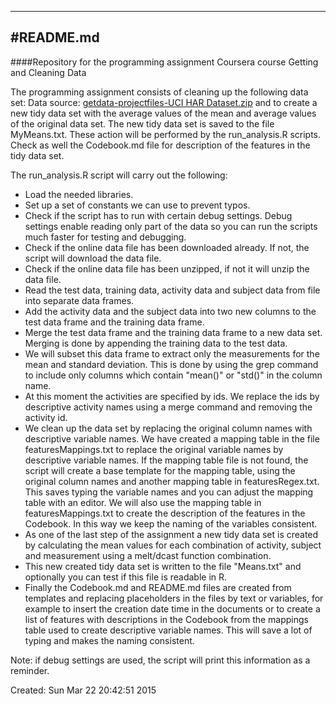 <!---This file is auto generated by run_analysis
Do not edit this file, instead edit ./templates/README_template.md -->


---
#README.md
---


####Repository for the programming assignment Coursera course Getting and Cleaning Data


The programming assignment consists of cleaning up the following data set: Data source: [getdata-projectfiles-UCI HAR Dataset.zip](http://d396qusza40orc.cloudfront.net/getdata%2Fprojectfiles%2FUCI%20HAR%20Dataset.zip) and to create a new tidy data set with the average values of the mean and average values of the original data set. The new tidy data set is saved to the file MyMeans.txt. These action will be performed by the run_analysis.R scripts. Check as well the Codebook.md file for description of the features in the tidy data set.

The run_analysis.R script will carry out the following:

- Load the needed libraries.
- Set up a set of constants we can use to prevent typos.
- Check if the script has to run with certain debug settings. Debug settings enable reading only part of the data so you can run the scripts much faster for testing and debugging.
- Check if the online data file has been downloaded already. If not, the script will download the data file.
- Check if the online data file has been unzipped, if not it will unzip the data file.
- Read the test data, training data, activity data and subject data from file into separate data frames.
- Add the activity data and the subject data into two new columns to the test data frame and the training data frame.
- Merge the test data frame and the training data frame to a new data set. Merging is done by appending the training data to the test data.
- We will subset this data frame to extract only the measurements for the mean and standard deviation. This is done by using the grep command to include only columns which contain "mean()" or "std()" in the column name.
- At this moment the activities are specified by ids. We replace the ids by descriptive activity names using a merge command and removing the activity id.
- We clean up the data set by replacing the original column names with descriptive variable names. We have created a mapping table in the file featuresMappings.txt to replace the original variable names by descriptive variable names. If the mapping table file is not found, the script will create a base template for the mapping table, using the original column names and another mapping table in featuresRegex.txt. This saves typing the variable names and you can adjust the mapping table with an editor. We will also use the mapping table in featuresMappings.txt to create the description of the features in the Codebook. In this way we keep the naming of the variables consistent.
- As one of the last step of the assignment a new tidy data set is created by calculating the mean values for each combination of activity, subject and measurement using a melt/dcast function combination.
- This new created tidy data set is written to the file "Means.txt" and optionally you can test if this file is readable in R.
- Finally the Codebook.md and README.md files are created from templates and replacing placeholders in the files by text or variables, for example to insert the creation date time in the documents or to create a list of features with descriptions in the Codebook from the mappings table used to create descriptive variable names. This will save a lot of typing and makes the naming consistent.

Note: if debug settings are used, the script will print this information as a reminder.




Created: Sun Mar 22 20:42:51 2015


